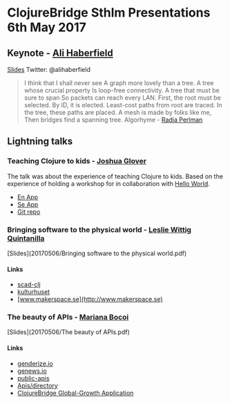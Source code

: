 # ClojureBridge Sthlm Presentations 6th May 2017

## Keynote - [Ali Haberfield](https://www.linkedin.com/in/ali-haberfield-4b705620/)
[Slides](20170506/beingaprogrammer_slides.key)
Twitter: @alihaberfield

> I think that I shall never see
 A graph more lovely than a tree.
 A tree whose crucial property
 Is loop-free connectivity.
 A tree that must be sure to span
 So packets can reach every LAN.
 First, the root must be selected.
 By ID, it is elected.
 Least-cost paths from root are traced.
 In the tree, these paths are placed.
 A mesh is made by folks like me,
 Then bridges find a spanning tree.
 Algorhyme - [Radia Perlman](https://en.wikipedia.org/wiki/Radia_Perlman)


## Lightning talks

### Teaching Clojure to kids - [Joshua Glover](https://www.linkedin.com/in/joshglover/)
The talk was about the experience of teaching Clojure to kids. Based on the experience of holding a workshop for in collaboration with [Hello World]().

* [En App](http://jmglov.net/quilt/)
* [Se App](http://jmglov.net/quilt/?hl=sv-SE)
* [Git repo](https://github.com/jmglov/quilt)

### Bringing software to the physical world - [Leslie Wittig Quintanilla](https://www.linkedin.com/in/lesliewittig/)
[Slides](20170506/Bringing software to the physical world.pdf)
#### Links
* [scad-clj](https://github.com/farrellm/scad-clj)
* [kulturhuset](http://kulturhusetstadsteatern.se/Bibliotek/Lava_Bibliotek_Verkstad/Evenemang/2017/Lar-dig-att-3D-printa/)
* [www.makerspace.se](http://www.makerspace.se)

### The beauty of APIs - [Mariana Bocoi](https://www.linkedin.com/in/marianabocoi/)
[Slides](20170506/The beauty of APIs.pdf)
#### Links
* [genderize.io](https://genderize.io/)
* [genews.io](http://genews.io)
* [public-apis](https://github.com/toddmotto/public-apis)
* [Apis/directory](https://www.programmableweb.com/apis/directory)
* [ClojureBridge Global-Growth Application](https://github.com/ClojureBridge/global-growth)

